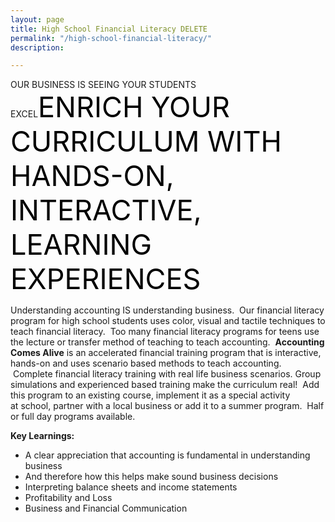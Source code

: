 ```yaml
---
layout: page
title: High School Financial Literacy DELETE
permalink: "/high-school-financial-literacy/"
description: 

---
```

OUR BUSINESS IS SEEING YOUR STUDENTS EXCEL<span style="color: #000; font-size: 45px;">ENRICH YOUR CURRICULUM WITH HANDS-ON,
INTERACTIVE, LEARNING EXPERIENCES</span>
<p style="text-align: left;">Understanding accounting IS understanding business.  Our financial literacy program for high school students uses color, visual and tactile techniques to teach financial literacy.  Too many financial literacy programs for teens use the lecture or transfer method of teaching to teach accounting.  <strong>Accounting Comes Alive</strong> is an accelerated financial training program that is interactive, hands-on and uses scenario based methods to teach accounting.  Complete financial literacy training with real life business scenarios. Group simulations and experienced based training make the curriculum real!  Add this program to an existing course, implement it as a special activity at school, partner with a local business or add it to a summer program.  Half or full day programs available.</p>
<p style="text-align: left;"><strong>Key Learnings:</strong></p>

<ul>
 	<li style="text-align: left;">A clear appreciation that accounting is fundamental in understanding business</li>
 	<li style="text-align: left;">And therefore how this helps make sound business decisions</li>
 	<li style="text-align: left;">Interpreting balance sheets and income statements</li>
 	<li style="text-align: left;">Profitability and Loss</li>
 	<li style="text-align: left;">Business and Financial Communication</li>
</ul>
<style>div.wpforms-container-full .wpforms-form input, div.wpforms-container-full .wpforms-form button, div.wpforms-container-full .wpforms-form .wpforms-page-button{background:#000!important;}</style>
